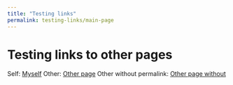 ```yaml
---
title: "Testing links"
permalink: testing-links/main-page
---
```


# Testing links to other pages

Self: [Myself](TestLinks.md)
Other: [Other page](OtherPage.md)
Other without permalink: [Other page without](OtherPageNoPermalink.md)
